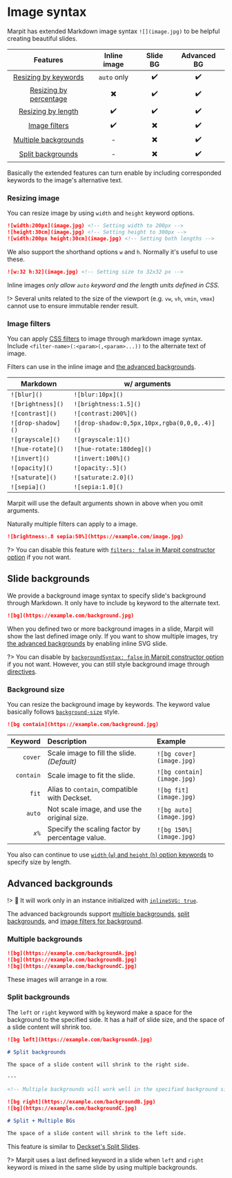 # Image syntax

Marpit has extended Markdown image syntax `![](image.jpg)` to be helpful creating beautiful slides.

|              Features              |       Inline image       |         Slide BG         |    Advanced BG     |
| :--------------------------------: | :----------------------: | :----------------------: | :----------------: |
|  [Resizing by keywords][resizing]  |       `auto` only        |    :heavy_check_mark:    | :heavy_check_mark: |
| [Resizing by percentage][resizing] | :heavy_multiplication_x: |    :heavy_check_mark:    | :heavy_check_mark: |
|   [Resizing by length][resizing]   |    :heavy_check_mark:    |    :heavy_check_mark:    | :heavy_check_mark: |
|      [Image filters][filters]      |    :heavy_check_mark:    | :heavy_multiplication_x: | :heavy_check_mark: |
|  [Multiple backgrounds][multiple]  |            -             | :heavy_multiplication_x: | :heavy_check_mark: |
|     [Split backgrounds][split]     |            -             | :heavy_multiplication_x: | :heavy_check_mark: |

[resizing]: #resizing-image
[filters]: #image-filters
[advanced-bg]: #advanced-backgrounds
[multiple]: #multiple-backgrounds
[split]: #split-backgrounds
[constructor]: https://marpit-api.marp.app/marpit/

Basically the extended features can turn enable by including corresponded keywords to the image's alternative text.

### Resizing image

You can resize image by using `width` and `height` keyword options.

```markdown
![width:200px](image.jpg) <!-- Setting width to 200px -->
![height:30cm](image.jpg) <!-- Setting height to 300px -->
![width:200px height:30cm](image.jpg) <!-- Setting both lengths -->
```

We also support the shorthand options `w` and `h`. Normally it's useful to use these.

```markdown
![w:32 h:32](image.jpg) <!-- Setting size to 32x32 px -->
```

Inline images _only allow `auto` keyword and the length units defined in CSS._

!> Several units related to the size of the viewport (e.g. `vw`, `vh`, `vmin`, `vmax`) cannot use to ensure immutable render result.

### Image filters

You can apply [CSS filters](https://developer.mozilla.org/en-US/docs/Web/CSS/filter) to image through markdown image syntax. Include `<filter-name>(:<param>(,<param>...))` to the alternate text of image.

Filters can use in the inline image and [the advanced backgrounds][advanced-bg].

| Markdown           | w/ arguments                                 |
| ------------------ | -------------------------------------------- |
| `![blur]()`        | `![blur:10px]()`                             |
| `![brightness]()`  | `![brightness:1.5]()`                        |
| `![contrast]()`    | `![contrast:200%]()`                         |
| `![drop-shadow]()` | `![drop-shadow:0,5px,10px,rgba(0,0,0,.4)]()` |
| `![grayscale]()`   | `![grayscale:1]()`                           |
| `![hue-rotate]()`  | `![hue-rotate:180deg]()`                     |
| `![invert]()`      | `![invert:100%]()`                           |
| `![opacity]()`     | `![opacity:.5]()`                            |
| `![saturate]()`    | `![saturate:2.0]()`                          |
| `![sepia]()`       | `![sepia:1.0]()`                             |

Marpit will use the default arguments shown in above when you omit arguments.

Naturally multiple filters can apply to a image.

```markdown
![brightness:.8 sepia:50%](https://example.com/image.jpg)
```

?> You can disable this feature with [`filters: false` in Marpit constructor option][constructor] if you not want.

## Slide backgrounds

We provide a background image syntax to specify slide's background through Markdown. It only have to include `bg` keyword to the alternate text.

```markdown
![bg](https://example.com/background.jpg)
```

When you defined two or more background images in a slide, Marpit will show the last defined image only. If you want to show multiple images, try [the advanced backgrounds][advanced-bg] by enabling inline SVG slide.

?> You can disable by [`backgroundSyntax: false` in Marpit constructor option][constructor] if you not want. However, you can still style background image through [directives](/directives#backgrounds).

### Background size

You can resize the background image by keywords. The keyword value basically follows [`background-size`](https://developer.mozilla.org/en-US/docs/Web/CSS/background-size) style.

```markdown
![bg contain](https://example.com/background.jpg)
```

|   Keyword | Description                                     | Example                    |
| --------: | :---------------------------------------------- | :------------------------- |
|   `cover` | Scale image to fill the slide. _(Default)_      | `![bg cover](image.jpg)`   |
| `contain` | Scale image to fit the slide.                   | `![bg contain](image.jpg)` |
|     `fit` | Alias to `contain`, compatible with Deckset.    | `![bg fit](image.jpg)`     |
|    `auto` | Not scale image, and use the original size.     | `![bg auto](image.jpg)`    |
|    _`x%`_ | Specify the scaling factor by percentage value. | `![bg 150%](image.jpg)`    |

You also can continue to use [`width` (`w`) and `height` (`h`) option keywords][resizing] to specify size by length.

## Advanced backgrounds

!> :triangular_ruler: It will work only in an instance initialized with [`inlineSVG: true`][constructor].

The advanced backgrounds support [multiple backgrounds][multiple], [split backgrounds][split], and [image filters for background][filters].

### Multiple backgrounds

```markdown
![bg](https://example.com/backgroundA.jpg)
![bg](https://example.com/backgroundB.jpg)
![bg](https://example.com/backgroundC.jpg)
```

These images will arrange in a row.

### Split backgrounds

The `left` or `right` keyword with `bg` keyword make a space for the background to the specified side. It has a half of slide size, and the space of a slide content will shrink too.

```markdown
![bg left](https://example.com/backgroundA.jpg)

# Split backgrounds

The space of a slide content will shrink to the right side.

---

<!-- Multiple backgrounds will work well in the specified background side. -->

![bg right](https://example.com/backgroundB.jpg)
![bg](https://example.com/backgroundC.jpg)

# Split + Multiple BGs

The space of a slide content will shrink to the left side.
```

This feature is similar to [Deckset's Split Slides](https://docs.decksetapp.com/English.lproj/Images%20and%20Videos/01-background-images.html#split-slides-1).

?> Marpit uses a last defined keyword in a slide when `left` and `right` keyword is mixed in the same slide by using multiple backgrounds.
